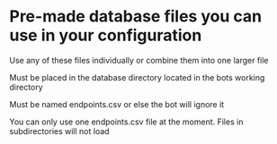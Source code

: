 # Pre-made database files you can use in your configuration
Use any of these files individually or combine them into one larger file

Must be placed in the database directory located in the bots working directory

Must be named endpoints.csv or else the bot will ignore it

You can only use one endpoints.csv file at the moment. Files in subdirectories will not load

